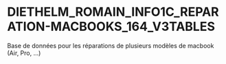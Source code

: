 # DIETHELM_ROMAIN_INFO1C_REPARATION-MACBOOKS_164_V3TABLES
Base de données  pour les réparations de plusieurs modèles de macbook (Air, Pro, ...)
